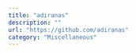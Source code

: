 ```yaml
---
title: "adiranas"
description: ""
url: "https://github.com/adiranas"
category: "Miscellaneous"
---
```

